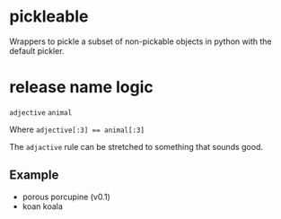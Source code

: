 pickleable
==========
Wrappers to pickle a subset of non-pickable objects in python with the
default pickler.


release name logic
==================
``adjective`` ``animal``

Where ``adjective[:3] == animal[:3]``

The ``adjactive`` rule can be stretched to something that sounds good.

Example
-------

* porous porcupine (v0.1)
* koan koala
